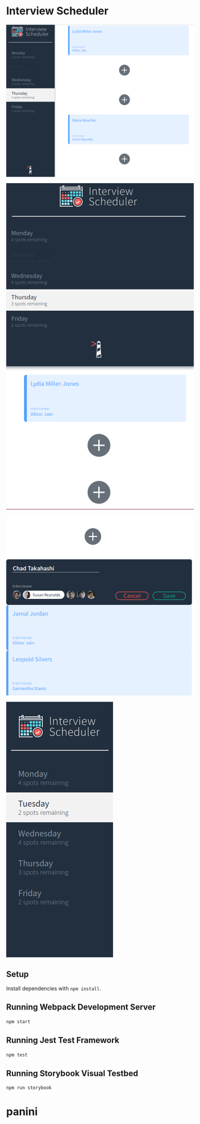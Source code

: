 # Interview Scheduler

!["Desktop"](https://raw.githubusercontent.com/AlexanderScaini/scheduler/master/docs/desktop.png)

!["Mobile"](https://raw.githubusercontent.com/AlexanderScaini/scheduler/master/docs/mobile.png)

!["Appointment form"](https://raw.githubusercontent.com/AlexanderScaini/scheduler/master/docs/appointments.png)

!["Day List"](https://raw.githubusercontent.com/AlexanderScaini/scheduler/master/docs/day-list.png)


## Setup

Install dependencies with `npm install`.

## Running Webpack Development Server

```sh
npm start
```

## Running Jest Test Framework

```sh
npm test
```

## Running Storybook Visual Testbed

```sh
npm run storybook
```

# panini
